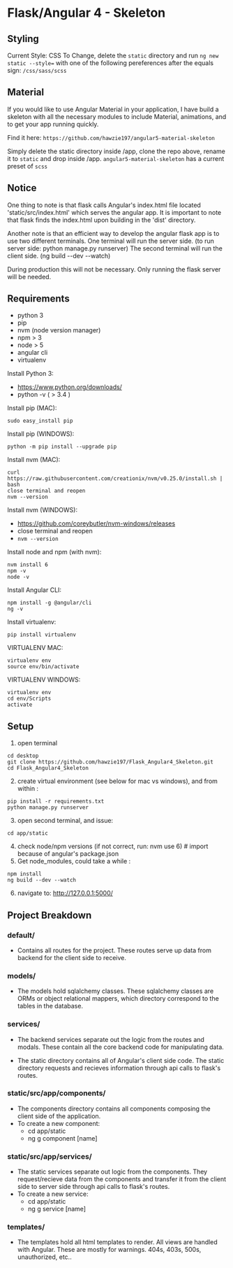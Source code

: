 Flask/Angular 4 - Skeleton
=========================

## Styling

Current Style: CSS
To Change, delete the `static` directory and run `ng new static --style=` with one of the following pereferences after the equals sign: `/css/sass/scss`

## Material
If you would like to use Angular Material in your application, I have build a skeleton with all the necessary modules to include Material, animations, and to get your app running quickly.

Find it here: `https://github.com/hawzie197/angular5-material-skeleton`

Simply delete the static directory inside /app, clone the repo above, rename it to `static` and drop inside /app.
`angular5-material-skeleton` has a current preset of `scss`

## Notice

One thing to note is that flask calls Angular's index.html file located 'static/src/index.html' which serves
the angular app. It is important to note that flask finds the index.html upon building in the 'dist' directory.

Another note is that an efficient way to develop the angular flask app is to use two different terminals.
One terminal will run the server side. (to run server side: python manage.py runserver)
The second terminal will run the client side. (ng build --dev --watch)

During production this will not be necessary. Only running the flask server will be needed.

## Requirements

- python 3
- pip
- nvm (node version manager)
- npm > 3
- node > 5
- angular cli
- virtualenv

Install Python 3:

- https://www.python.org/downloads/
- python -v ( > 3.4 )

Install pip (MAC):

    sudo easy_install pip


Install pip (WINDOWS):

    python -m pip install --upgrade pip


Install nvm (MAC):

```
curl https://raw.githubusercontent.com/creationix/nvm/v0.25.0/install.sh | bash
close terminal and reopen
nvm --version
```

Install nvm (WINDOWS):


- https://github.com/coreybutler/nvm-windows/releases
- close terminal and reopen
- `nvm --version`

Install node and npm (with nvm):

```
nvm install 6
npm -v
node -v
```

Install Angular CLI:

```
npm install -g @angular/cli
ng -v
```

Install virtualenv:

```
pip install virtualenv
```

VIRTUALENV MAC:

```
virtualenv env
source env/bin/activate
```

VIRTUALENV WINDOWS:

```
virtualenv env
cd env/Scripts
activate
```

## Setup


1. open terminal

```
cd desktop
git clone https://github.com/hawzie197/Flask_Angular4_Skeleton.git
cd Flask_Angular4_Skeleton
```

2. create virtual environment (see below for mac vs windows), and from within :
```
pip install -r requirements.txt
python manage.py runserver
```

3. open second terminal, and issue:

```
cd app/static
```

4. check node/npm versions (if not correct, run: nvm use 6) # import because of
angular's package.json
5. Get node_modules, could take a while :

```
npm install
ng build --dev --watch
```
6. navigate to: http://127.0.0.1:5000/


## Project Breakdown

### default/

- Contains all routes for the project. These routes serve up data from backend
      for the client side to receive.

### models/

- The models hold sqlalchemy classes. These sqlalchemy classes are ORMs or
      object relational mappers, which directory correspond to the tables in
      the database.

### services/

- The backend services separate out the logic from the routes and modals. These contain
  all the core backend code for manipulating data.

- The static directory contains all of Angular's client side code. The static directory
  requests and recieves information through api calls to flask's routes.

### static/src/app/components/

- The components directory contains all components composing the client side of the application.
- To create a new component:
    - cd app/static
    - ng g component [name]

### static/src/app/services/

- The static services separate out logic from the components. They request/recieve data from
  the components and transfer it from the client side to server side through api calls to flask's routes.
- To create a new service:
    - cd app/static
    - ng g service [name]

### templates/

- The templates hold all html templates to render. All views are handled with
      Angular.  These are mostly for warnings. 404s, 403s, 500s, unauthorized,
      etc..
